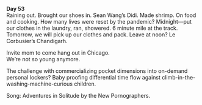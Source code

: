 **Day 53**  
Raining out. Brought our shoes in. Sean Wang’s Didi. Made shrimp. On food and cooking. How many lives were reset by the pandemic? Midnight—put our clothes in the laundry, ran, showered. 6 minute mile at the track. Tomorrow, we will pick up our clothes and pack. Leave at noon? Le Corbusier’s Chandigarh.

Invite mom to come hang out in Chicago.  
We’re not so young anymore.

The challenge with commercializing pocket dimensions into on-demand personal lockers? Baby proofing differential time flow against climb-in-the-washing-machine-curious children.

Song: Adventures in Solitude by the New Pornographers.
